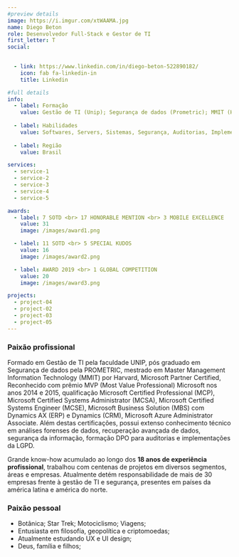 ```yaml
---
#preview details
image: https://i.imgur.com/xtWAAMA.jpg
name: Diego Beton
role: Desenvolvedor Full-Stack e Gestor de TI
first_letter: T
social:
 

  - link: https://www.linkedin.com/in/diego-beton-522890182/
    icon: fab fa-linkedin-in
    title: Linkedin

#full details
info:
  - label: Formação
    value: Gestão de TI (Unip); Segurança de dados (Prometric); MMIT (Harvard)
  
  - label: Habilidades
    value: Softwares, Servers, Sistemas, Segurança, Auditorias, Implementações, Desenvolvimento, Redes e firewalls
  
  - label: Região
    value: Brasil

services: 
  - service-1
  - service-2
  - service-3
  - service-4
  - service-5

awards:
  - label: 7 SOTD <br> 17 HONORABLE MENTION <br> 3 MOBILE EXCELLENCE
    value: 31
    image: /images/award1.png

  - label: 11 SOTD <br> 5 SPECIAL KUDOS
    value: 16
    image: /images/award2.png

  - label: AWARD 2019 <br> 1 GLOBAL COMPETITION
    value: 20
    image: /images/award3.png

projects: 
  - project-04
  - project-02
  - project-03
  - project-05
---
```


### Paixão profissional

Formado em Gestão de TI pela faculdade UNIP, pós graduado em Segurança de dados pela PROMETRIC, mestrado em Master Management Information Technology (MMIT) por Harvard, Microsoft Partner Certified, Reconhecido com prêmio MVP (Most Value Professional) Microsoft nos anos 2014 e 2015, qualificação Microsoft Certified Professional (MCP), Microsoft Certified Systems Administrator (MCSA), Microsoft Certified Systems Engineer (MCSE), Microsoft Business Solution (MBS) com Dynamics AX (ERP) e Dynamics (CRM), Microsoft Azure Administrator Associate. Além destas certificações, possui extenso conhecimento técnico em análises forenses de dados, recuperação avançada de dados, segurança da informação, formação DPO para auditorias e implementações da LGPD.

Grande know-how acumulado ao longo dos **18 anos de experiência profissional**, trabalhou com centenas de projetos em diversos segmentos, áreas e empresas. Atualmente detém responsabilidade de mais de 30 empresas frente à gestão de TI e segurança, presentes em países da américa latina e américa do norte. 


### Paixão pessoal
- Botânica; Star Trek; Motociclismo; Viagens; 
- Entusiasta em filosofía, geopolítica e criptomoedas;
- Atualmente estudando UX e UI design; 
- Deus, família e filhos;